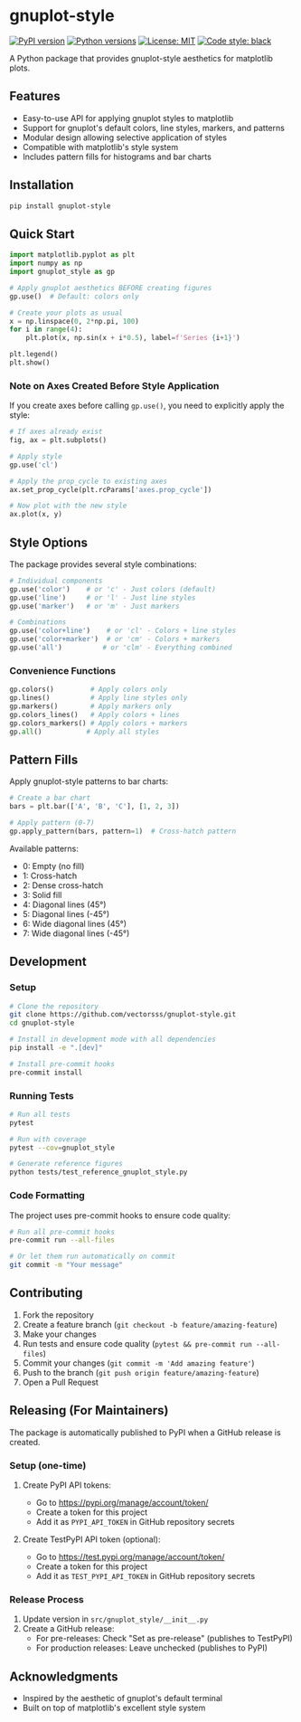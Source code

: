 # gnuplot-style

[![PyPI version](https://badge.fury.io/py/gnuplot-style.svg)](https://badge.fury.io/py/gnuplot-style)
[![Python versions](https://img.shields.io/pypi/pyversions/gnuplot-style.svg)](https://pypi.org/project/gnuplot-style/)
[![License: MIT](https://img.shields.io/badge/License-MIT-yellow.svg)](https://opensource.org/licenses/MIT)
[![Code style: black](https://img.shields.io/badge/code%20style-black-000000.svg)](https://github.com/psf/black)

A Python package that provides gnuplot-style aesthetics for matplotlib plots.

## Features

- Easy-to-use API for applying gnuplot styles to matplotlib
- Support for gnuplot's default colors, line styles, markers, and patterns
- Modular design allowing selective application of styles
- Compatible with matplotlib's style system
- Includes pattern fills for histograms and bar charts

## Installation

```bash
pip install gnuplot-style
```

## Quick Start

```python
import matplotlib.pyplot as plt
import numpy as np
import gnuplot_style as gp

# Apply gnuplot aesthetics BEFORE creating figures
gp.use()  # Default: colors only

# Create your plots as usual
x = np.linspace(0, 2*np.pi, 100)
for i in range(4):
    plt.plot(x, np.sin(x + i*0.5), label=f'Series {i+1}')

plt.legend()
plt.show()
```

### Note on Axes Created Before Style Application

If you create axes before calling `gp.use()`, you need to explicitly apply the style:

```python
# If axes already exist
fig, ax = plt.subplots()

# Apply style
gp.use('cl')

# Apply the prop_cycle to existing axes
ax.set_prop_cycle(plt.rcParams['axes.prop_cycle'])

# Now plot with the new style
ax.plot(x, y)
```

## Style Options

The package provides several style combinations:

```python
# Individual components
gp.use('color')    # or 'c' - Just colors (default)
gp.use('line')     # or 'l' - Just line styles
gp.use('marker')   # or 'm' - Just markers

# Combinations
gp.use('color+line')    # or 'cl' - Colors + line styles
gp.use('color+marker')  # or 'cm' - Colors + markers
gp.use('all')          # or 'clm' - Everything combined
```

### Convenience Functions

```python
gp.colors()         # Apply colors only
gp.lines()          # Apply line styles only
gp.markers()        # Apply markers only
gp.colors_lines()   # Apply colors + lines
gp.colors_markers() # Apply colors + markers
gp.all()           # Apply all styles
```

## Pattern Fills

Apply gnuplot-style patterns to bar charts:

```python
# Create a bar chart
bars = plt.bar(['A', 'B', 'C'], [1, 2, 3])

# Apply pattern (0-7)
gp.apply_pattern(bars, pattern=1)  # Cross-hatch pattern
```

Available patterns:
- 0: Empty (no fill)
- 1: Cross-hatch
- 2: Dense cross-hatch
- 3: Solid fill
- 4: Diagonal lines (45°)
- 5: Diagonal lines (-45°)
- 6: Wide diagonal lines (45°)
- 7: Wide diagonal lines (-45°)

## Development

### Setup

```bash
# Clone the repository
git clone https://github.com/vectorsss/gnuplot-style.git
cd gnuplot-style

# Install in development mode with all dependencies
pip install -e ".[dev]"

# Install pre-commit hooks
pre-commit install
```

### Running Tests

```bash
# Run all tests
pytest

# Run with coverage
pytest --cov=gnuplot_style

# Generate reference figures
python tests/test_reference_gnuplot_style.py
```

### Code Formatting

The project uses pre-commit hooks to ensure code quality:

```bash
# Run all pre-commit hooks
pre-commit run --all-files

# Or let them run automatically on commit
git commit -m "Your message"
```

## Contributing

1. Fork the repository
2. Create a feature branch (`git checkout -b feature/amazing-feature`)
3. Make your changes
4. Run tests and ensure code quality (`pytest && pre-commit run --all-files`)
5. Commit your changes (`git commit -m 'Add amazing feature'`)
6. Push to the branch (`git push origin feature/amazing-feature`)
7. Open a Pull Request

## Releasing (For Maintainers)

The package is automatically published to PyPI when a GitHub release is created.

### Setup (one-time)

1. Create PyPI API tokens:
   - Go to https://pypi.org/manage/account/token/
   - Create a token for this project
   - Add it as `PYPI_API_TOKEN` in GitHub repository secrets

2. Create TestPyPI API token (optional):
   - Go to https://test.pypi.org/manage/account/token/
   - Create a token for this project
   - Add it as `TEST_PYPI_API_TOKEN` in GitHub repository secrets

### Release Process

1. Update version in `src/gnuplot_style/__init__.py`
2. Create a GitHub release:
   - For pre-releases: Check "Set as pre-release" (publishes to TestPyPI)
   - For production releases: Leave unchecked (publishes to PyPI)

## Acknowledgments

- Inspired by the aesthetic of gnuplot's default terminal
- Built on top of matplotlib's excellent style system
